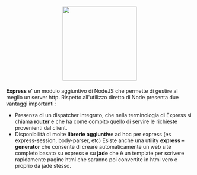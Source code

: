 <h1 align="center">
  <a href="https://nodejs.org/it/"><img src="https://developerhowto.com/wp-content/uploads/2018/12/node-express-mocha-chai.png" width="200px" /></a>
</h1>

**Express** e' un modulo aggiuntivo di NodeJS che permette di gestire al meglio un server http. Rispetto all'utilizzo diretto di Node presenta due vantaggi importanti :
- Presenza di un dispatcher integrato, che nella terminologia di Express si chiama **router** e che ha come compito quello di servire le richieste provenienti dal client.
- Disponibilità di molte **librerie aggiuntiv**e ad hoc per express (es express-session, body-parser, etc)
Esiste anche una utility **express – generator** che consente di creare automaticamente un web site completo basato su express e su **jade** che è un template per scrivere 
rapidamente pagine html che saranno poi convertite in html vero e proprio da jade stesso. 
